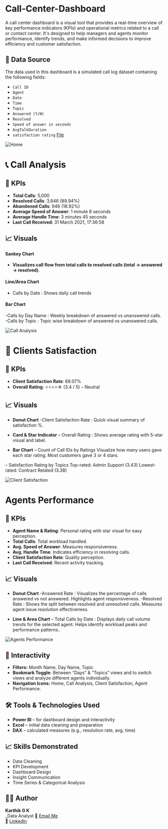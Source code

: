 # Call-Center-Dashboard 
A call center dashboard is a visual tool that provides a real-time overview of key performance indicators (KPIs) and operational metrics related to a call or contact center. It's designed to help managers and agents monitor performance, identify trends, and make informed decisions to improve efficiency and customer satisfaction.

## 📂 Data Source

The data used in this dashboard is a simulated call log dataset containing the following fields:

- `Call ID`
- `Agent`
- `Date`
- `Time`
- `Topic`
- `Answered (Y/N)`
- `Resolved`
- `Speed of answer in seconds`
- `AvgTalkDuration`
- `satisfaction rating`
<a href="https://github.com/gkarthik333/Human_Resources_Dashboard/blob/main/HR_Data.csv">File</a>


       
![Home](https://github.com/user-attachments/assets/7aae481b-41d2-4be1-86b1-16648c2f3076)

# 📞 Call Analysis

## 🎯 KPIs

- **Total Calls**: 5,000
- **Resolved Calls**: 3,646 (89.94%)
- **Abandoned Calls**: 946 (18.92%)
- **Average Speed of Answer**: 1 minute 8 seconds
- **Average Handle Time**: 3 minutes 45 seconds
- **Last Call Received**: 31 March 2021, 17:36:58

## 📈 Visuals
#### Sankey Chart
 * **Visualizes call flow from total calls to resolved calls (total → answered → resolved)**.

#### Line/Area Chart
- Calls by Date : Shows daily call trends

#### Bar Chart
-Calls by Day Name : Weekly breakdown of answered vs unanswered calls.
-Calls by Topic :  Topic wise breakdown of answered vs unanswered calls.

![Call Analysis](https://github.com/user-attachments/assets/4a674125-5fd5-4acc-8277-2a1269d6a3ca)


# 🌟 Clients Satisfaction

## 🎯 KPIs

- **Client Satisfaction Rate**: 68.07%
- **Overall Rating**: ⭐⭐⭐⭐☆ (3.4 / 5) – Neutral

## 📈 Visuals
- **Donut Chart**
-Client Satisfaction Rate : Quick visual summary of satisfaction %.

- **Card & Star Indicator**
– Overall Rating : Shows average rating with 5-star visual and label.

- **Bar Chart**
– Count of Call IDs by Ratings
Visualize how many users gave each star rating.
Most customers gave 3 or 4 stars.

– Satisfaction Rating by Topics
Top-rated: Admin Support (3.43)
Lowest-rated: Contract Related (3.38)


![Client Satisfaction](https://github.com/user-attachments/assets/516a1de8-b001-46b9-9e52-cbabad51e0f8)

# Agents Performance 

## 🎯 KPIs

- **Agent Name & Rating**: Personal rating with star visual for easy perception.
- **Total Calls**: Total workload handled.
- **Avg. Speed of Answer**: Measures responsiveness.
- **Avg. Handle Time**: Indicates efficiency in resolving calls.
- **Client Satisfaction Rate**: Quality perception.
- **Last Call Received**: Recent activity tracking.


## 📈 Visuals
- **Donut Chart**
-Answered Rate :
 Visualizes the percentage of calls answered vs not answered.
 Highlights agent responsiveness.
-Resolved Rate :
 Shows the split between resolved and unresolved calls. 
 Measures agent issue resolution effectiveness.


- **Line & Area Chart**
– Total Calls by Date :
 Displays daily call volume trends for the selected agent.
 Helps identify workload peaks and performance patterns..

![Agents Performance](https://github.com/user-attachments/assets/5f49eb82-e555-4d7b-a8b5-6c4fdecae396)

## 🧭 Interactivity
- **Filters:** Month Name, Day Name, Topic
- **Bookmark Toggle:** Between “Days” & “Topics” views and to switch views and analyze different agents individually.
- **Navigation Icons:** Home, Call Analysis, Client Satisfaction, Agent Performance.


## 🛠 Tools & Technologies Used

- **Power BI** – for dashboard design and interactivity
- **Excel** – initial data cleaning and preparation
- **DAX** – calculated measures (e.g., resolution rate, avg. time)

## 📈 Skills Demonstrated

- Data Cleaning
- KPI Development
- Dashboard Design
- Insight Communication
- Time Series & Categorical Analysis

## 👨‍💻 Author

**Karthik G K**  
_Data Analyst 
📧 [Email Me](#)  
🔗 [LinkedIn](#) 

